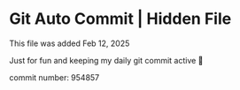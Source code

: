# Git Auto Commit | Hidden File

This file was added Feb 12, 2025

Just for fun and keeping my daily git commit active 🤪

commit number: 954857
